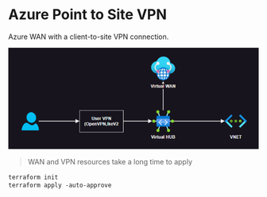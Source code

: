 # Azure Point to Site VPN

Azure WAN with a client-to-site VPN connection.

<img src=".docs/wan.png" width=600 />

> WAN and VPN resources take a long time to apply

```
terraform init
terraform apply -auto-approve
```
